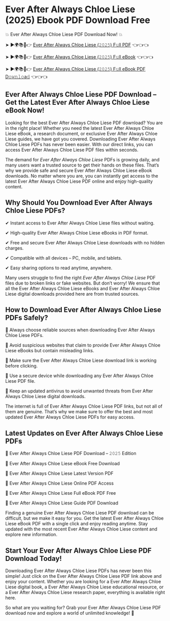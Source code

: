 # Ever After Always Chloe Liese (2025) Ebook PDF Download Free

💥 Ever After Always Chloe Liese PDF Download Now! 💥

➤ ►🌍📚📱👉 [Ever After Always Chloe Liese (𝟸𝟶𝟸𝟻) F𝚞ll PDF](https://getpdf.xyz/ever-after-always-chloe-liese) 👈👈👈


➤ ►🌍📚📱👉 [Ever After Always Chloe Liese (𝟸𝟶𝟸𝟻) F𝚞ll eBook](https://getpdf.xyz/ever-after-always-chloe-liese) 👈👈👈


➤ ►🌍📚📱👉 [Ever After Always Chloe Liese (𝟸𝟶𝟸𝟻) F𝚞ll eBook PDF D𝚘𝚠𝚗𝚕𝚘a𝚍](https://getpdf.xyz/ever-after-always-chloe-liese) 👈👈👈


## Ever After Always Chloe Liese PDF Download – Get the Latest Ever After Always Chloe Liese eBook Now!

Looking for the best Ever After Always Chloe Liese PDF download? You are in the right place! Whether you need the latest Ever After Always Chloe Liese eBook, a research document, or exclusive Ever After Always Chloe Liese guides, we have got you covered. Downloading Ever After Always Chloe Liese PDFs has never been easier. With our direct links, you can access Ever After Always Chloe Liese PDF files within seconds.

The demand for *Ever After Always Chloe Liese* PDFs is growing daily, and many users want a trusted source to get their hands on these files. That’s why we provide safe and secure Ever After Always Chloe Liese eBook downloads. No matter where you are, you can instantly get access to the latest Ever After Always Chloe Liese PDF online and enjoy high-quality content.

## Why Should You Download Ever After Always Chloe Liese PDFs?

✔ Instant access to Ever After Always Chloe Liese files without waiting.

✔ High-quality Ever After Always Chloe Liese eBooks in PDF format.

✔ Free and secure Ever After Always Chloe Liese downloads with no hidden charges.

✔ Compatible with all devices – PC, mobile, and tablets.

✔ Easy sharing options to read anytime, anywhere.

Many users struggle to find the right *Ever After Always Chloe Liese* PDF files due to broken links or fake websites. But don’t worry! We ensure that all the Ever After Always Chloe Liese eBooks and Ever After Always Chloe Liese digital downloads provided here are from trusted sources.

## How to Download Ever After Always Chloe Liese PDFs Safely?

📌 Always choose reliable sources when downloading Ever After Always Chloe Liese PDFs.

📌 Avoid suspicious websites that claim to provide Ever After Always Chloe Liese eBooks but contain misleading links.

📌 Make sure the Ever After Always Chloe Liese download link is working before clicking.

📌 Use a secure device while downloading any Ever After Always Chloe Liese PDF file.

📌 Keep an updated antivirus to avoid unwanted threats from Ever After Always Chloe Liese digital downloads.

The internet is full of Ever After Always Chloe Liese PDF links, but not all of them are genuine. That’s why we make sure to offer the best and most updated Ever After Always Chloe Liese PDFs for easy access.

## Latest Updates on Ever After Always Chloe Liese PDFs

🔹 Ever After Always Chloe Liese PDF Download – 𝟸𝟶𝟸𝟻 Edition

🔹 Ever After Always Chloe Liese eBook Free Download

🔹 Ever After Always Chloe Liese Latest Version PDF

🔹 Ever After Always Chloe Liese Online PDF Access

🔹 Ever After Always Chloe Liese Full eBook PDF Free

🔹 Ever After Always Chloe Liese Guide PDF Download

Finding a genuine Ever After Always Chloe Liese PDF download can be difficult, but we make it easy for you. Get the latest Ever After Always Chloe Liese eBook PDF with a single click and enjoy reading anytime. Stay updated with the most recent Ever After Always Chloe Liese content and explore new information.

## Start Your Ever After Always Chloe Liese PDF Download Today!

Downloading Ever After Always Chloe Liese PDFs has never been this simple! Just click on the Ever After Always Chloe Liese PDF link above and enjoy your content. Whether you are looking for a Ever After Always Chloe Liese digital book, a Ever After Always Chloe Liese educational resource, or a Ever After Always Chloe Liese research paper, everything is available right here.

So what are you waiting for? Grab your Ever After Always Chloe Liese PDF download now and explore a world of unlimited knowledge! 🚀